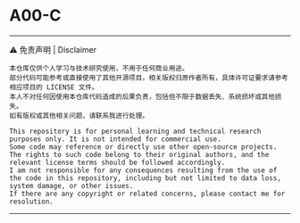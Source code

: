 # A00-C
---
⚠ 免责声明 | Disclaimer

    本仓库仅供个人学习与技术研究使用，不用于任何商业用途。
    部分代码可能参考或直接使用了其他开源项目，相关版权归原作者所有，具体许可证要求请参考相应项目的 LICENSE 文件。
    本人不对任何因使用本仓库代码造成的后果负责，包括但不限于数据丢失、系统损坏或其他损失。
    如有版权或其他相关问题，请联系我进行处理。

    This repository is for personal learning and technical research purposes only. It is not intended for commercial use.
    Some code may reference or directly use other open-source projects. The rights to such code belong to their original authors, and the relevant license terms should be followed accordingly.
    I am not responsible for any consequences resulting from the use of the code in this repository, including but not limited to data loss, system damage, or other issues.
    If there are any copyright or related concerns, please contact me for resolution.
---
